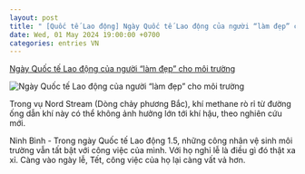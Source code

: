 ```yaml
---
layout: post
title: " [Quốc tế Lao động] Ngày Quốc tế Lao động của người “làm đẹp” cho môi trường"
date: Wed, 01 May 2024 19:00:00 +0700
categories: entries VN
---
```

[Ngày Quốc tế Lao động của người “làm đẹp” cho môi trường](https://laodong.vn/ban-tin/ngay-quoc-te-lao-dong-cua-nguoi-lam-dep-cho-moi-truong-1334438.ldo)

![Ngày Quốc tế Lao động của người “làm đẹp” cho môi trường](https://media-cdn-v2.laodong.vn/storage/newsportal/2024/5/1/1334438/Rsz_1500_00_30_00Sti.jpg?w=800&h=420&crop=auto&scale=both)

Trong vụ Nord Stream (Dòng chảy phương Bắc), khí methane rò rỉ từ đường ống dẫn khí này có thể không ảnh hưởng lớn tới khí hậu, theo nghiên cứu mới.

Ninh Bình - Trong ngày Quốc tế Lao động 1.5, những công nhân vệ sinh môi trường vẫn tất bật với công việc của mình. Với họ nghỉ lễ là điều gì đó thật xa xỉ. Càng vào ngày lễ, Tết, công việc của họ lại càng vất vả hơn.

